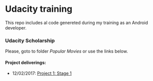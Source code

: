 # Udacity training
This repo includes al code genereted during my training as an Android developer.

### Udacity Scholarship
Please, goto to folder *Popular Movies* or use the links below.

#### Project deliverings:

  - 12/02/2017:  [Project 1: Stage 1]

[Project 1: Stage 1]: <https://github.com/pmargom/UdacityScholarship/tree/master/PopularMovies>
